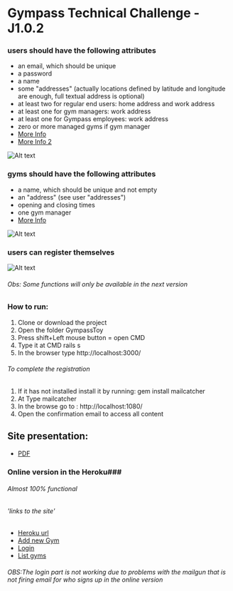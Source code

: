 # Gympass Technical Challenge - J1.0.2 #



### users should have the following attributes ###
* an email, which should be unique
* a password
* a name
* some "addresses" (actually locations defined by latitude and longitude are enough, full textual address is optional)
* at least two for regular end users: home address and work address
* at least one for gym managers: work address
* at least one for Gympass employees: work address
* zero or more managed gyms if gym manager
* [More Info](https://bitbucket.org/henriquemsouza/gympass-technical-challenge/src/c807d59139b40e82d6e2fd89251113ac183e95b3/GympassToy/app/models/user.rb?at=master&fileviewer=file-view-default)
* [More Info 2](https://bitbucket.org/henriquemsouza/gympass-technical-challenge/src/c807d59139b40e82d6e2fd89251113ac183e95b3/GympassToy/db/migrate/20170716005309_create_users.rb?at=master&fileviewer=file-view-default)

![Alt text](https://content-na.drive.amazonaws.com/cdproxy/templink/hVxKz8tzYP3gq1UVGT2e7jH9xwzfwHofPPBsamHy3TkpX92IB?viewBox=1366)

###	gyms should have the following attributes ###

* a name, which should be unique and not empty 
* an "address" (see user "addresses")
* opening and closing times
* one gym manager 
* [More Info](https://bitbucket.org/henriquemsouza/gympass-technical-challenge/src/05b67a191623ef9bf4a2cacec94dd83d2047ff30/GympassToy/app/models/gym.rb?at=master&fileviewer=file-view-default)
 
![Alt text](https://content-na.drive.amazonaws.com/cdproxy/templink/23ebmOQv5JL25ivgkavHoiGR4H_WcnEPRKQuxKoP4DMpX92IB?viewBox=1366)
 
 
### users can register themselves ###

![Alt text](https://content-na.drive.amazonaws.com/cdproxy/templink/x_lXK8zVtd6L-c2zNLirXZcyZ7UIoeEMQdedPzB3u6kpX92IB?viewBox=1366)
 
 
###### Obs: Some functions will only be available in the next version 


### How to run: ###

1. Clone or download the project
2. Open the folder GympassToy
3. Press shift+Left mouse button = open CMD
4. Type it at CMD rails s 
5. In the browser type http://localhost:3000/


###### To complete the registration ######

1. If it has not installed install it by running:   gem install mailcatcher
2. At Type mailcatcher
3. In the browse go to : http://localhost:1080/
4. Open the confirmation email to access all content


## Site presentation: ##

* [PDF](https://1drv.ms/b/s!AqysHlKEcnBOkyv0CW0ZOWvzZD6C)


### Online version in the Heroku###
###### Almost 100% functional 
###### 'links to the site'

* [Heroku url](https://gymtlogin.herokuapp.com)
* [Add new Gym](https://gymtlogin.herokuapp.com/en/gyms/new)
* [Login](https://gymtlogin.herokuapp.com/user_sessions/new)
* [List gyms](https://gymtlogin.herokuapp.com/en/gyms)


###### OBS:The login part is not working due to problems with the mailgun that is not firing email for who signs up in the online version


